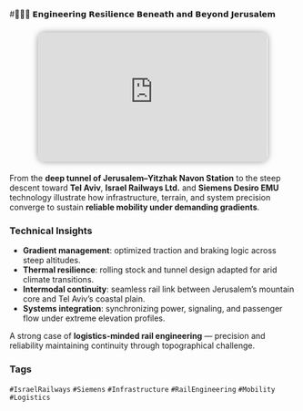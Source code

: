 #🚆🇮🇱 𝗘𝗻𝗴𝗶𝗻𝗲𝗲𝗿𝗶𝗻𝗴 𝗥𝗲𝘀𝗶𝗹𝗶𝗲𝗻𝗰𝗲 𝗕𝗲𝗻𝗲𝗮𝘁𝗵 𝗮𝗻𝗱 𝗕𝗲𝘆𝗼𝗻𝗱 𝗝𝗲𝗿𝘂𝘀𝗮𝗹𝗲𝗺

<div style="display:flex;justify-content:center;gap:10px;margin-bottom:20px;">
  <iframe
    src="https://www.youtube.com/embed/gAocOQgqWbw"
    style="width:80%;aspect-ratio:16/9;border-radius:12px;box-shadow:0 0 12px rgba(0,0,0,0.4);overflow:hidden;margin-top:10px;"
    frameborder="0"
    allowfullscreen>
  </iframe>
</div>

From the **deep tunnel of Jerusalem–Yitzhak Navon Station** to the steep descent toward **Tel Aviv**, **Israel Railways Ltd.** and **Siemens Desiro EMU** technology illustrate how infrastructure, terrain, and system precision converge to sustain **reliable mobility under demanding gradients**.

### Technical Insights
- **Gradient management**: optimized traction and braking logic across steep altitudes.  
- **Thermal resilience**: rolling stock and tunnel design adapted for arid climate transitions.  
- **Intermodal continuity**: seamless rail link between Jerusalem’s mountain core and Tel Aviv’s coastal plain.  
- **Systems integration**: synchronizing power, signaling, and passenger flow under extreme elevation profiles.

A strong case of **logistics-minded rail engineering** — precision and reliability maintaining continuity through topographical challenge.

### Tags
`#IsraelRailways` `#Siemens` `#Infrastructure` `#RailEngineering` `#Mobility` `#Logistics`
